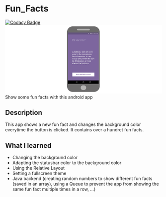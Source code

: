 # Fun_Facts
[![Codacy Badge](https://api.codacy.com/project/badge/Grade/dcf2875e23b74b6884633661efd957e1)](https://www.codacy.com/app/lenahartmann00/Fun_Facts?utm_source=github.com&amp;utm_medium=referral&amp;utm_content=lenahartmann00/Fun_Facts&amp;utm_campaign=Badge_Grade)<br>
![Screenshot](funfacts.png)
Show some fun facts with this android app

## Description
This app shows a new fun fact and changes the background color everytime the button is clicked. It contains over a hundret fun facts.

## What I learned
-   Changing the background color
-   Adapting the statusbar color to the background color
-   Using the Relative Layout
-   Setting a fullscreen theme
-   Java backend (creating random numbers to show different fun facts (saved in an array), using a Queue to prevent the app from showing the same fun fact multiple times in a row, ...)
